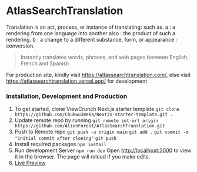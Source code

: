 # AtlasSearchTranslation

Translation is an act, process, or instance of translating: such as. a : a rendering from one language into another also : the product of such a rendering. b : a change to a different substance, form, or appearance : conversion.

> Instantly translates words, phrases, and web pages between English, French and Spanish

For production site, kindly visit https://atlassearchtranslation.com/, else visit https://atlassearchtranslation.vercel.app/ for development

### Installation, Development and Production

1. To get started, clone ViewCrunch Next.js starter template
   `git clone https://github.com/Chukwu3meka/NextJs-starter-template.git .`
2. Update remote repo by running
   `git remote set-url origin https://github.com/AlienForest/AtlasSearchTranslation.git`
3. Push to Remote repo
   `git push -u origin main`
   `git add .`
   `git commit -m "initial commit after cloning"`
   `git push`
4. Install required packages
   `npm install`
5. Run development Server
   `npm run dev`
   Open [http://localhost:3000](http://localhost:3000) to view it in the browser. The page will reload if you make edits.<br />
6. [Live Preview](http://AtlasSearchTranslation.vercel.app/)

<!-- ### Authors

![Marcus Eagan Twitter](https://img.shields.io/badge/Twitter-%231DA1F2.svg?style=for-the-badge&logo=Twitter&logoColor=white)

![Marcus Eagan GitHub](https://img.shields.io/badge/github-%23121011.svg?style=for-the-badge&logo=github&logoColor=white) -->

<!-- for badges -->
<!-- https://github.com/Ileriayo/markdown-badges#markdown-badges -->

<!-- Marcus -->
<!-- https://github.com/MarcusSorealheis -->

<!-- https://cloud.mongodb.com/v2/6266f035f8818000903c457b#metrics/replicaSet/6266f149a9ab1b5880de47b9/explorer/translations/greetings/find -->

<!-- npm i --save-dev axios -->

<!-- https://www.section.io/engineering-education/text-to-speech-in-javascript/ text to speech -->
<!-- initial default source lang is English and transLang is french -->

<!-- ensure to clear auth state to prevent infinite llop -->

<!-- Delete Local Branch
To delete the local branch use one of the following:

$ git branch -d <branch_name>
$ git branch -D <branch_name>
The -d option is an alias for --delete, which only deletes the branch if it has already been fully merged in its upstream branch.
The -D option is an alias for --delete --force, which deletes the branch "irrespective of its merged status." [Source: man git-branch]
As of Git v2.3, git branch -d (delete) learned to honor the -f (force) flag.
You will receive an error if you try to delete the currently selected branch. -->
